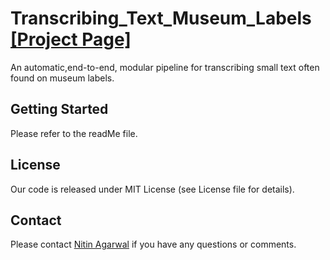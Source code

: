 # Transcribing_Text_Museum_Labels  [[Project Page]](https://www.ics.uci.edu/~agarwal/bugproject/index.html)

An automatic,end-to-end, modular pipeline for transcribing small text often found on museum labels. 

## Getting Started

Please refer to the readMe file.

## License

Our code is released under MIT License (see License file for details).

## Contact

Please contact [Nitin Agarwal](http://www.ics.uci.edu/~agarwal/) if you have any questions or comments. 
